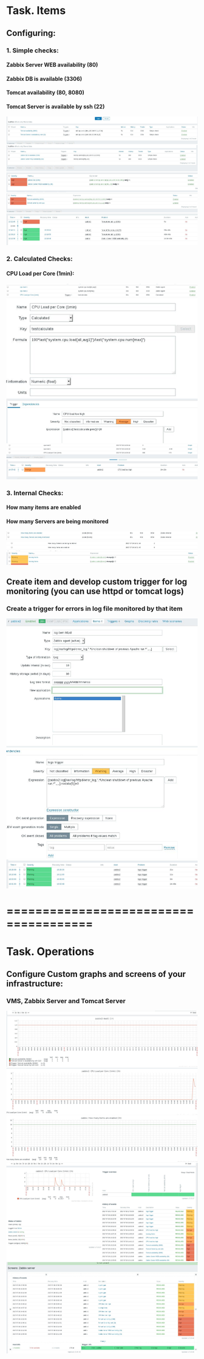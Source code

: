 # Task. Items
## Configuring:
### 1. Simple checks:
#### Zabbix Server WEB availability (80)
#### Zabbix DB is available (3306)
#### Tomcat availability (80, 8080)
#### Tomcat Server is available by ssh (22) 
<img src="/day3/task1/1.jpg">
<img src="/day3/task1/2.jpg">
<img src="/day3/task1/3.jpg">
<img src="/day3/task1/4.jpg">
<img src="/day3/task1/5.jpg">

### 2. Calculated Checks:
#### CPU Load per Core (1min):
<img src="/day3/task1/6.jpg">
<img src="/day3/task1/7.jpg">
<img src="/day3/task1/8.jpg">
<img src="/day3/task1/9.jpg">
<img src="/day3/task1/10.jpg">

### 3. Internal Checks:
#### How many items are enabled
#### How many Servers are being monitored
<img src="/day3/task1/11.jpg">
<img src="/day3/task1/12.jpg">
<img src="/day3/task1/13.jpg">

## Create item and develop custom trigger for log monitoring (you can use httpd or tomcat logs)
### Create a trigger for errors in log file monitored by that item
<img src="/day3/task1/14.jpg">
<img src="/day3/task1/15.jpg">
<img src="/day3/task1/16.jpg">

# ======================================

# Task. Operations
## Configure Custom graphs and screens of your infrastructure:
### VMS, Zabbix Server and Tomcat Server
<img src="/day3/task2/1.jpg">
<img src="/day3/task2/2.jpg">
<img src="/day3/task2/3.jpg">
<img src="/day3/task2/4.jpg">
<img src="/day3/task2/5.jpg">
